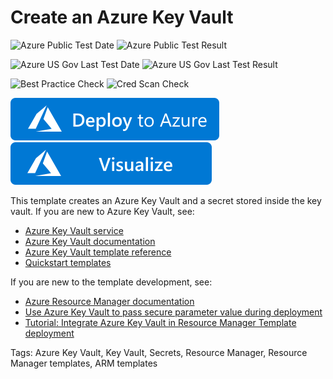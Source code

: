 # Create an Azure Key Vault

![Azure Public Test Date](https://azurequickstartsservice.blob.core.windows.net/badges/101-key-vault-create/PublicLastTestDate.svg)
![Azure Public Test Result](https://azurequickstartsservice.blob.core.windows.net/badges/101-key-vault-create/PublicDeployment.svg)

![Azure US Gov Last Test Date](https://azurequickstartsservice.blob.core.windows.net/badges/101-key-vault-create/FairfaxLastTestDate.svg)
![Azure US Gov Last Test Result](https://azurequickstartsservice.blob.core.windows.net/badges/101-key-vault-create/FairfaxDeployment.svg)

![Best Practice Check](https://azurequickstartsservice.blob.core.windows.net/badges/101-key-vault-create/BestPracticeResult.svg)
![Cred Scan Check](https://azurequickstartsservice.blob.core.windows.net/badges/101-key-vault-create/CredScanResult.svg)

[![Deploy To Azure](https://raw.githubusercontent.com/Azure/azure-quickstart-templates/master/1-CONTRIBUTION-GUIDE/images/deploytoazure.svg?sanitize=true)](https://portal.azure.com/#create/Microsoft.Template/uri/https%3A%2F%2Fraw.githubusercontent.com%2FAzure%2Fazure-quickstart-templates%2Fmaster%2F101-key-vault-create%2Fazuredeploy.json)
[![Visualize](https://raw.githubusercontent.com/Azure/azure-quickstart-templates/master/1-CONTRIBUTION-GUIDE/images/visualizebutton.svg?sanitize=true)](http://armviz.io/#/?load=https%3A%2F%2Fraw.githubusercontent.com%2FAzure%2Fazure-quickstart-templates%2Fmaster%2F101-key-vault-create%2Fazuredeploy.json)

This template creates an Azure Key Vault and a secret stored inside the key
vault. If you are new to Azure Key Vault, see:

- [Azure Key Vault service](https://azure.microsoft.com/services/key-vault/)
- [Azure Key Vault documentation](https://docs.microsoft.com/azure/key-vault/)
- [Azure Key Vault template reference](https://docs.microsoft.com/azure/templates/microsoft.keyvault/allversions)
- [Quickstart templates](https://azure.microsoft.com/resources/templates/?resourceType=Microsoft.Keyvault)

If you are new to the template development, see:

- [Azure Resource Manager documentation](https://docs.microsoft.com/en-us/azure/azure-resource-manager/)
- [Use Azure Key Vault to pass secure parameter value during deployment](https://docs.microsoft.com/azure/azure-resource-manager/resource-manager-keyvault-parameter)
- [Tutorial: Integrate Azure Key Vault in Resource Manager Template deployment](https://docs.microsoft.com/azure/azure-resource-manager/resource-manager-tutorial-use-key-vault)

Tags: Azure Key Vault, Key Vault, Secrets, Resource Manager, Resource Manager
templates, ARM templates
